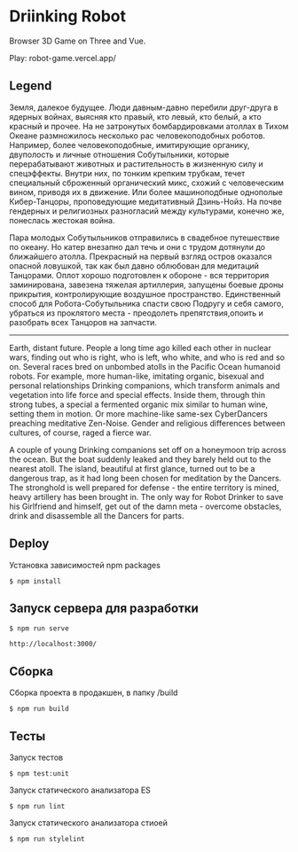 Driinking Robot
===============

Browser 3D Game on Three and Vue.

Play: robot-game.vercel.app/


Legend
------

Земля, далекое будущее. Люди давным-давно перебили друг-друга в ядерных войнах, выясняя кто правый, кто левый, кто
белый, а кто красный и прочее. На не затронутых бомбардировками атоллах в Тихом Океане размножилось несколько рас
человекоподобных роботов. Например, более человекоподобные, имитирующие органику, двуполость и личные отношения Собутыльники,
которые перерабатывают животных и растительность в жизненную силу и спецэффекты. Внутри них, по тонким крепким трубкам, течет специальный
сброженный органический микс, схожий с человеческим вином, приводя их в движение. Или более машиноподбные однополые Кибер-Танцоры, проповедующие
медитативный Дзинь-Нойз. На почве гендерных и религиозных разногласий между культурами, конечно же, понеслась жестокая война.

Пара молодых Собутыльников отправились в свадебное путешествие по океану. Но катер внезапно дал течь и они с трудом дотянули
до ближайшего атолла. Прекрасный на первый взгляд остров оказался опасной ловушкой, так как был давно облюбован для медитаций Танцорами.
Оплот хорошо подготовлен к обороне - вся территория заминирована, завезена тяжелая артиллерия, запущены боевые дроны прикрытия, 
контролирующие воздушное пространство. Единственный способ для Робота-Собутыльника спасти свою Подругу и себя самого, убраться 
из проклятого меcта - преодолеть препятствия,опоить и разобрать всех Танцоров на запчасти.

------

Earth, distant future. People a long time ago killed each other in nuclear wars, finding out who is right, who is left, who
white, and who is red and so on. Several races bred on unbombed atolls in the Pacific Ocean humanoid robots.
For example, more human-like, imitating organic, bisexual and personal relationships Drinking companions,
which transform animals and vegetation into life force and special effects. Inside them, through thin strong tubes, a special
a fermented organic mix similar to human wine, setting them in motion. Or more machine-like same-sex Cyber ​​Dancers preaching
meditative Zen-Noise. Gender and religious differences between cultures, of course, raged a fierce war.

A couple of young Drinking companions set off on a honeymoon trip across the ocean. But the boat suddenly leaked and they barely held out
to the nearest atoll. The island, beautiful at first glance, turned out to be a dangerous trap, as it had long been chosen for meditation by the Dancers.
The stronghold is well prepared for defense - the entire territory is mined, heavy artillery has been brought in. The only way for
Robot Drinker to save his Girlfriend and himself, get out of the damn meta - overcome obstacles,
drink and disassemble all the Dancers for parts.


Deploy
------

Установка зависимостей npm packages

    $ npm install

Запуск сервера для разработки
-----------------------------

    $ npm run serve

    http://localhost:3000/

Cборка
------

Сборка проекта в продакшен, в папку /build

    $ npm run build

Тесты
-----

Запуск тестов

    $ npm test:unit

Запуск статического анализатора ES

    $ npm run lint

Запуск статического анализатора стиоей

    $ npm run stylelint




